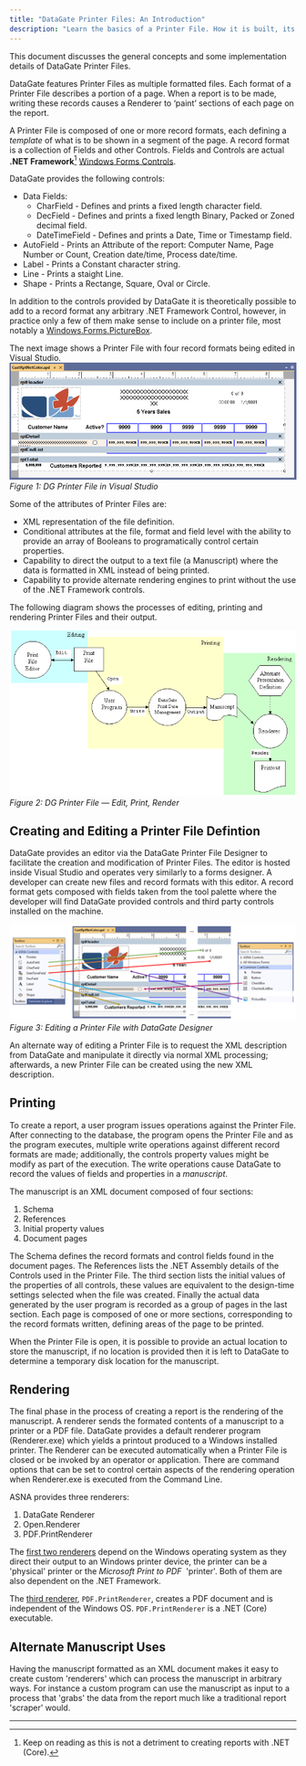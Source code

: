 ```yaml
---
title: "DataGate Printer Files: An Introduction"
description: "Learn the basics of a Printer File. How it is built, its components and rendering implications."
---
```


This document discusses the general concepts and some implementation details of DataGate Printer Files.

DataGate features Printer Files as multiple formatted files.  Each format of a Printer File describes a portion of a page.  When a report is to be made, writing these records causes a Renderer to ‘paint’ sections of each page on the report.

A Printer File is composed of one or more record formats, each defining a _template_ of what is to be shown in a segment of the page.  A record format is a collection of Fields and other Controls.  Fields and Controls are actual **.NET Framework**[^1] [Windows Forms Controls](//learn.microsoft.com/en-us/dotnet/desktop/winforms/controls/overview).

DataGate provides the following controls:
 - Data Fields:
   + CharField - Defines and prints a fixed length character field.
   + DecField - Defines and prints a fixed length Binary, Packed or Zoned decimal field.
   + DateTimeField - Defines and prints a Date, Time or Timestamp field.   
 - AutoField - Prints an Attribute of the report: Computer Name, Page Number or Count, Creation date/time, Process date/time.
 - Label - Prints a Constant character string.
 - Line - Prints a staight Line.
 - Shape - Prints a Rectange, Square, Oval or Circle.

In addition to the controls provided by DataGate it is theoretically possible to add to a record format any arbitrary .NET Framework Control, however, in practice only a few of them make sense to include on a printer file, most notably a [Windows.Forms.PictureBox](https://learn.microsoft.com/en-us/dotnet/api/system.windows.forms.picturebox).

The next image shows a Printer File with four record formats being edited in Visual Studio.
![DataGate Print File](images/customer-report-printer-file.png)
_Figure 1: DG Printer File in Visual Studio_

Some of the attributes of Printer Files are:
 + XML representation of the file definition.
 + Conditional attributes at the file, format and field level with the ability to provide an array of Booleans to programatically control certain properties.
 + Capability to direct the output to a text file (a Manuscript) where the data is formatted in XML instead of being printed.
 + Capability to provide alternate rendering engines to print without the use of the .NET Framework controls.

The following diagram shows the processes of editing, printing and rendering Printer Files and their output.

![Edit, print, render](images/dg-printer-file.png)
_Figure 2: DG Printer File &mdash; Edit, Print, Render_

## Creating and Editing a Printer File Defintion
DataGate provides an editor via the DataGate Printer File Designer to facilitate the creation and modification of Printer Files.  The editor is hosted inside Visual Studio and operates very similarly to a forms designer.  A developer can create new files and record formats with this editor.  A record format gets composed with fields taken from the tool palette where the developer will find DataGate provided controls and third party controls installed on the machine.

![Editing Printer File](images/printer-file-and-controls.png)
_Figure 3: Editing a Printer File with DataGate Designer_

An alternate way of editing a Printer File is to request the XML description from DataGate and manipulate it directly via normal XML processing; afterwards, a new Printer File can be created using the new XML description.


## Printing
To create a report, a user program issues operations against the Printer File.  After connecting to the database, the program opens the Printer File and as the program executes, multiple write operations against different record formats are made; additionally, the controls property values might be modify as part of the execution.  The write operations cause DataGate to record the values of fields and properties in a _manuscript_.

The manuscript is an XML document composed of four sections:
 1. Schema
 2. References
 3. Initial property values
 4. Document pages

The Schema defines the record formats and control fields found in the document pages. The References lists the .NET Assembly details of the Controls used in the Printer File. The third section lists the initial values of the properties of all controls, these values are equivalent to the design-time settings selected when the file was created.  Finally the actual data generated by the user program is recorded as a group of pages in the last section.  Each page is composed of one or more sections, corresponding to the record formats written, defining areas of the page to be printed.

When the Printer File is open, it is possible to provide an actual location to store the manuscript, if no location is provided then it is left to DataGate to determine a temporary disk location for the manuscript.

## Rendering
The final phase in the process of creating a report is the rendering of the manuscript.  A renderer sends the formated contents of a manuscript to a printer or a PDF file.  DataGate provides a default renderer program (Renderer.exe) which yields a printout produced to a Windows installed printer.  The Renderer can be executed automatically when a Printer File is closed or be invoked by an operator or application. There are command options that can be set to control certain aspects of the rendering operation when Renderer.exe is executed from the Command Line.

ASNA provides three renderers:
 1. DataGate Renderer
 2. Open.Renderer
 3. PDF.PrintRenderer

The [first two renderers](/manuals/hosting/mom/rendering-in-windows.html) depend on the Windows operating system as they direct their output to an Windows printer device, the printer can be a 'physical' printer or the _Microsoft Print to PDF_ &nbsp;'printer'. Both of them are also dependent on the .NET Framework.
 
The [third renderer](/manuals/hosting/mom/rendering-in-linux.html), `PDF.PrintRenderer`, creates a PDF document and is independent of the Windows OS. `PDF.PrintRenderer` is a .NET (Core) executable.

## Alternate Manuscript Uses

Having the manuscript formatted as an XML document makes it easy to create custom 'renderers' which can process the manuscript in arbitrary ways.  For instance a custom program can use the manuscript as input to a process that 'grabs' the data from the report much like a traditional report 'scraper' would.

---------- 

[^1]: Keep on reading as this is not a detriment to creating reports with .NET (Core).